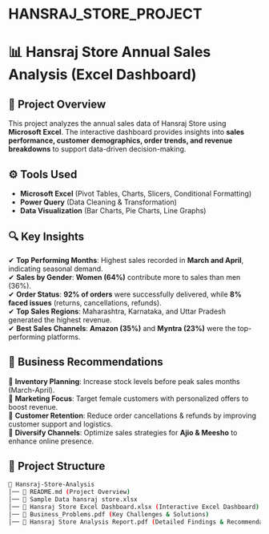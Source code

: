 # HANSRAJ_STORE_PROJECT

# 📊 Hansraj Store Annual Sales Analysis (Excel Dashboard)

## 📝 Project Overview
This project analyzes the annual sales data of Hansraj Store using **Microsoft Excel**. The interactive dashboard provides insights into **sales performance, customer demographics, order trends, and revenue breakdowns** to support data-driven decision-making.

## ⚙️ Tools Used
- **Microsoft Excel** (Pivot Tables, Charts, Slicers, Conditional Formatting)
- **Power Query** (Data Cleaning & Transformation)
- **Data Visualization** (Bar Charts, Pie Charts, Line Graphs)

## 🔍 Key Insights
✔ **Top Performing Months**: Highest sales recorded in **March and April**, indicating seasonal demand.  
✔ **Sales by Gender**: **Women (64%)** contribute more to sales than men (36%).  
✔ **Order Status**: **92% of orders** were successfully delivered, while **8% faced issues** (returns, cancellations, refunds).  
✔ **Top Sales Regions**: Maharashtra, Karnataka, and Uttar Pradesh generated the highest revenue.  
✔ **Best Sales Channels**: **Amazon (35%)** and **Myntra (23%)** were the top-performing platforms.  

## 📌 Business Recommendations
🔹 **Inventory Planning**: Increase stock levels before peak sales months (March-April).  
🔹 **Marketing Focus**: Target female customers with personalized offers to boost revenue.  
🔹 **Customer Retention**: Reduce order cancellations & refunds by improving customer support and logistics.  
🔹 **Diversify Channels**: Optimize sales strategies for **Ajio & Meesho** to enhance online presence.  

## 📂 Project Structure
```bash
📁 Hansraj-Store-Analysis
│── 📜 README.md (Project Overview)
│── 📜 Sample Data hansraj store.xlsx
│── 📜 Hansraj Store Excel Dashboard.xlsx (Interactive Excel Dashboard)
│── 📜 Business_Problems.pdf (Key Challenges & Solutions)
│── 📜 Hansraj Store Analysis Report.pdf (Detailed Findings & Recommendations)



